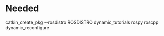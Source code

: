 
# Needed
catkin_create_pkg --rosdistro ROSDISTRO dynamic_tutorials rospy roscpp dynamic_reconfigure